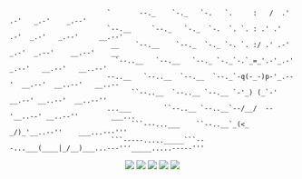 ```
                        `       --._    `-._   `-.   `.     :   /  .'   .-'   _.-'    _.--'                   
                        `--.__     `--._   `-._  `-.  `. `. : .' .'  .-'  _.-'   _.--'     __.--'           
                         __    `--.__    `--._  `-._ `-. `. :/ .' .-' _.-'  _.--'    __.--'    __         
                          `--..__   `--.__   `--._ `-._`-.`_=_'.-'_.-' _.--'   __.--'   __..--'           
                        --..__   `--..__  `--.__  `--._`-q(-_-)p-'_.--'  __.--'  __..--'   __..--         
                              ``--..__  `--..__ `--.__ `-'_) (_`-' __.--' __..--'  __..--''               
                        ...___        ``--..__ `--..__`--/__/  --'__..--' __..--''        ___...          
                              ```---...___    ``--..__`_(<_   _/)_'__..--''    ___...---'''               
                         ```-----....._____```---...___(____|_/__)___...---'''_____.....-----'''          
```
<p align="center">
  <a><img src="https://img.shields.io/badge/c-%2300599C.svg?style=for-the-badge&logo=c&logoColor=white"></a>
  <a><img src="https://img.shields.io/badge/c++-%2300599C.svg?style=for-the-badge&logo=c%2B%2B&logoColor=white"></a>
   <a><img src="https://img.shields.io/badge/go-%2300ADD8.svg?style=for-the-badge&logo=go&logoColor=white"></a> 
   <a><img src="https://img.shields.io/badge/java-%23ED8B00.svg?style=for-the-badge&logo=openjdk&logoColor=white"></a>
   <a><img src="https://img.shields.io/badge/python-3670A0?style=for-the-badge&logo=python&logoColor=ffdd54"></a>
</p>
<!--
**MessyToilet/MessyToilet** is a ✨ _special_ ✨ repository because its `README.md` (this file) appears on your GitHub profile.

Here are some ideas to get you started:

- 🔭 I’m currently working on ...
- 🌱 I’m currently learning ...
- 👯 I’m looking to collaborate on ...
- 🤔 I’m looking for help with ...
- 💬 Ask me about ...
- 📫 How to reach me: ...
- 😄 Pronouns: ...
- ⚡ Fun fact: ...
-->
